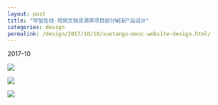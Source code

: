 ```yaml
---
layout: post
title: "学堂在线-视频文档资源库项目部分WEB产品设计"
categories: design
permalink: /design/2017/10/10/xuetangx-mooc-website-design.html/
---
```


2017-10

![](https://i.imgur.com/ezLvBDy.jpg)

![](https://i.imgur.com/y3yekGl.jpg)

![](https://i.imgur.com/9hRmK8Q.jpg)
